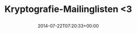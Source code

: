 ---
retweeted: false
source: <a href="http://twitter.com" rel="nofollow">Twitter Web Client</a>
entities:
  user_mentions: []
  urls: []
  symbols: []
  media:
  - expanded_url: https://twitter.com/bascht/status/491482917416480768/photo/1
    indices:
    - '36'
    - '58'
    url: http://t.co/mZqXJthp4j
    media_url: http://pbs.twimg.com/media/BtIZG59CEAAWVop.png
    id_str: '491482915763523584'
    id: '491482915763523584'
    media_url_https: https://pbs.twimg.com/media/BtIZG59CEAAWVop.png
    sizes:
      small:
        w: '588'
        h: '255'
        resize: fit
      thumb:
        w: '150'
        h: '150'
        resize: crop
      large:
        w: '588'
        h: '255'
        resize: fit
      medium:
        w: '588'
        h: '255'
        resize: fit
    type: photo
    display_url: pic.twitter.com/mZqXJthp4j
  hashtags: []
display_text_range:
- '0'
- '58'
favorite_count: '0'
id_str: '491482917416480768'
truncated: false
retweet_count: '0'
id: '491482917416480768'
possibly_sensitive: false
created_at: Tue Jul 22 07:20:33 +0000 2014
favorited: false
full_text: Kryp­to­gra­fie-Mailinglisten &lt;3
lang: pl
extended_entities:
  media:
  - expanded_url: https://twitter.com/bascht/status/491482917416480768/photo/1
    indices:
    - '36'
    - '58'
    url: http://t.co/mZqXJthp4j
    media_url: http://pbs.twimg.com/media/BtIZG59CEAAWVop.png
    id_str: '491482915763523584'
    id: '491482915763523584'
    media_url_https: https://pbs.twimg.com/media/BtIZG59CEAAWVop.png
    sizes:
      small:
        w: '588'
        h: '255'
        resize: fit
      thumb:
        w: '150'
        h: '150'
        resize: crop
      large:
        w: '588'
        h: '255'
        resize: fit
      medium:
        w: '588'
        h: '255'
        resize: fit
    type: photo
    display_url: pic.twitter.com/mZqXJthp4j
tags:
- pesos/twitter
date: '2014-07-22T07:20:33+00:00'
src: https://twitter.com/bascht/status/491482917416480768
original_url: https://twitter.com/bascht/status/491482917416480768
type: twitter_tweet
media_url: https://img.bascht.com/twitter/pbs.twimg.com/media/BtIZG59CEAAWVop.png
text: Kryp­to­gra­fie-Mailinglisten &lt;3
title: 'Kryp­to­gra­fie-Mailinglisten &lt;3

  '

---